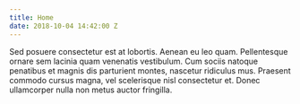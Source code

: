 ```yaml
---
title: Home
date: 2018-10-04 14:42:00 Z
---
```


Sed posuere consectetur est at lobortis. Aenean eu leo quam. Pellentesque ornare sem lacinia quam venenatis vestibulum. Cum sociis natoque penatibus et magnis dis parturient montes, nascetur ridiculus mus. Praesent commodo cursus magna, vel scelerisque nisl consectetur et. Donec ullamcorper nulla non metus auctor fringilla.